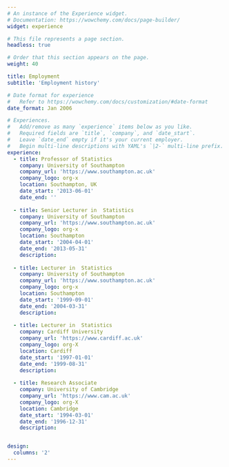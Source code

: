 ```yaml
---
# An instance of the Experience widget.
# Documentation: https://wowchemy.com/docs/page-builder/
widget: experience

# This file represents a page section.
headless: true

# Order that this section appears on the page.
weight: 40

title: Employment
subtitle: 'Employment history'

# Date format for experience
#   Refer to https://wowchemy.com/docs/customization/#date-format
date_format: Jan 2006

# Experiences.
#   Add/remove as many `experience` items below as you like.
#   Required fields are `title`, `company`, and `date_start`.
#   Leave `date_end` empty if it's your current employer.
#   Begin multi-line descriptions with YAML's `|2-` multi-line prefix.
experience:
  - title: Professor of Statistics
    company: University of Southampton
    company_url: 'https://www.southampton.ac.uk'
    company_logo: org-x
    location: Southampton, UK
    date_start: '2013-06-01'
    date_end: ''
    
  - title: Senior Lecturer in  Statistics
    company: University of Southampton
    company_url: 'https://www.southampton.ac.uk'
    company_logo: org-x
    location: Southampton
    date_start: '2004-04-01'
    date_end: '2013-05-31'
    description:      
    
  - title: Lecturer in  Statistics
    company: University of Southampton
    company_url: 'https://www.southampton.ac.uk'
    company_logo: org-x
    location: Southampton
    date_start: '1999-09-01'
    date_end: '2004-03-31'
    description: 
    
  - title: Lecturer in  Statistics
    company: Cardiff University
    company_url: 'https://www.cardiff.ac.uk'
    company_logo: org-X
    location: Cardiff
    date_start: '1997-01-01'
    date_end: '1999-08-31'
    description: 
    
  - title: Research Associate
    company: University of Cambridge
    company_url: 'https://www.cam.ac.uk'
    company_logo: org-X
    location: Cambridge
    date_start: '1994-03-01'
    date_end: '1996-12-31'
    description: 


design:
  columns: '2'
---
```


